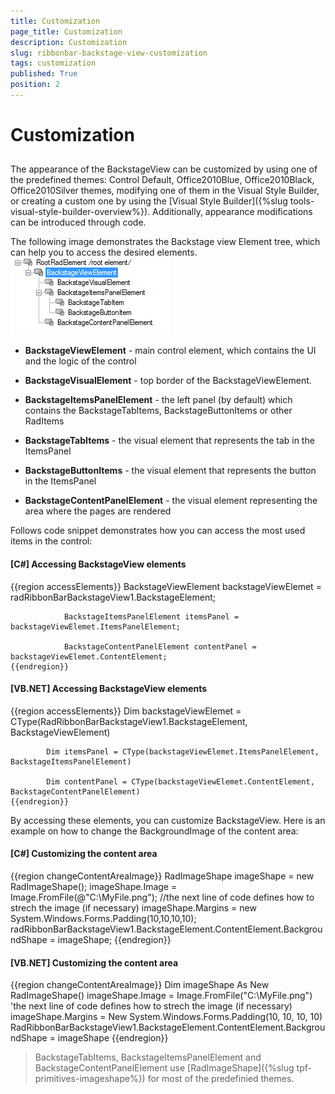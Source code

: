 ```yaml
---
title: Customization
page_title: Customization
description: Customization
slug: ribbonbar-backstage-view-customization
tags: customization
published: True
position: 2
---
```


# Customization



## 

The appearance of the BackstageView can be customized by using one of the predefined themes: Control Default, Office2010Blue,
        	Office2010Black, Office2010Silver themes, modifying one of them in the Visual Style Builder, or creating a custom one by using
        	the [Visual Style Builder]({%slug tools-visual-style-builder-overview%}).
        	Additionally, appearance modifications can be introduced through code.
        

The following image demonstrates the Backstage view Element tree, which can help you to access the desired elements.  ![ribbonbar-backstage-view-customization 001](images/ribbonbar-backstage-view-customization001.png)

* __BackstageViewElement__ - main control element, which contains the UI and the logic of the control

* __BackstageVisualElement__ - top border of the BackstageViewElement.

* __BackstageItemsPanelElement__ - the left panel (by default) which contains the BackstageTabItems, 
        BackstageButtonItems or other RadItems

* __BackstageTabItems__ - the visual element that represents the tab in the ItemsPanel

* __BackstageButtonItems__ - the visual element that represents the button in the ItemsPanel

* __BackstageContentPanelElement__ - the visual element representing the area where the pages are rendered

Follows code snippet demonstrates how you can access the most used items in the control:

#### __[C#] Accessing BackstageView elements__

{{region accessElements}}
	            BackstageViewElement backstageViewElemet = radRibbonBarBackstageView1.BackstageElement;
	            
	            BackstageItemsPanelElement itemsPanel = backstageViewElemet.ItemsPanelElement;
	
	            BackstageContentPanelElement contentPanel = backstageViewElemet.ContentElement;
	{{endregion}}



#### __[VB.NET] Accessing BackstageView elements__

{{region accessElements}}
	        Dim backstageViewElemet = CType(RadRibbonBarBackstageView1.BackstageElement, BackstageViewElement)
	
	        Dim itemsPanel = CType(backstageViewElemet.ItemsPanelElement, BackstageItemsPanelElement)
	
	        Dim contentPanel = CType(backstageViewElemet.ContentElement, BackstageContentPanelElement)
	{{endregion}}



By accessing these elements, you can customize BackstageView. Here is an example on how to change the BackgroundImage of the content area:
		

#### __[C#] Customizing the content area__

{{region changeContentAreaImage}}
	            RadImageShape imageShape = new RadImageShape();
	            imageShape.Image = Image.FromFile(@"C:\MyFile.png");
	            //the next line of code defines how to strech the image (if necessary)
	            imageShape.Margins = new System.Windows.Forms.Padding(10,10,10,10);
	            radRibbonBarBackstageView1.BackstageElement.ContentElement.BackgroundShape = imageShape;
	{{endregion}}



#### __[VB.NET] Customizing the content area__

{{region changeContentAreaImage}}
	        Dim imageShape As New RadImageShape()
	        imageShape.Image = Image.FromFile("C:\MyFile.png")
	        'the next line of code defines how to strech the image (if necessary)
	        imageShape.Margins = New System.Windows.Forms.Padding(10, 10, 10, 10)
	        RadRibbonBarBackstageView1.BackstageElement.ContentElement.BackgroundShape = imageShape
	{{endregion}}



>BackstageTabItems, BackstageItemsPanelElement and BackstageContentPanelElement use 
		  	[RadImageShape]({%slug tpf-primitives-imageshape%})
		  	for most of the predefinied themes.
		  
